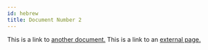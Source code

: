 ```yaml
---
id: hebrew
title: Document Number 2
---
```


This is a link to [another document.](doc3.md) This is a link to an [external page.](http://www.example.com)
